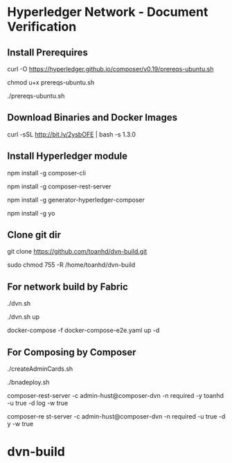 # Hyperledger Network - Document Verification

## Install Prerequires
curl -O https://hyperledger.github.io/composer/v0.19/prereqs-ubuntu.sh

chmod u+x prereqs-ubuntu.sh

./prereqs-ubuntu.sh

## Download Binaries and Docker Images
curl -sSL http://bit.ly/2ysbOFE | bash -s 1.3.0

## Install Hyperledger module
npm install -g composer-cli

npm install -g composer-rest-server

npm install -g generator-hyperledger-composer

npm install -g yo


## Clone git dir
git clone https://github.com/toanhd/dvn-build.git

sudo chmod 755 -R /home/toanhd/dvn-build

## For network build by Fabric
./dvn.sh 

./dvn.sh up

docker-compose -f docker-compose-e2e.yaml up -d 


## For Composing by Composer
./createAdminCards.sh

./bnadeploy.sh

composer-rest-server -c admin-hust@composer-dvn -n required -y toanhd -u true -d log -w true

composer-re	st-server -c admin-hust@composer-dvn -n required -u true -d y -w true

# dvn-build
